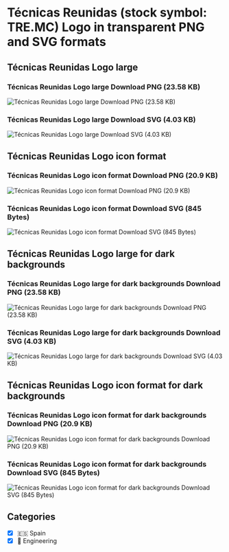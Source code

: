 # Técnicas Reunidas (stock symbol: TRE.MC) Logo in transparent PNG and SVG formats

## Técnicas Reunidas Logo large

### Técnicas Reunidas Logo large Download PNG (23.58 KB)

![Técnicas Reunidas Logo large Download PNG (23.58 KB)](/img/orig/TRE.MC_BIG-dedf6bd4.png)

### Técnicas Reunidas Logo large Download SVG (4.03 KB)

![Técnicas Reunidas Logo large Download SVG (4.03 KB)](/img/orig/TRE.MC_BIG-181d8493.svg)

## Técnicas Reunidas Logo icon format

### Técnicas Reunidas Logo icon format Download PNG (20.9 KB)

![Técnicas Reunidas Logo icon format Download PNG (20.9 KB)](/img/orig/TRE.MC-b1065c9c.png)

### Técnicas Reunidas Logo icon format Download SVG (845 Bytes)

![Técnicas Reunidas Logo icon format Download SVG (845 Bytes)](/img/orig/TRE.MC-8af14db3.svg)

## Técnicas Reunidas Logo large for dark backgrounds

### Técnicas Reunidas Logo large for dark backgrounds Download PNG (23.58 KB)

![Técnicas Reunidas Logo large for dark backgrounds Download PNG (23.58 KB)](/img/orig/TRE.MC_BIG.D-5bd86b3f.png)

### Técnicas Reunidas Logo large for dark backgrounds Download SVG (4.03 KB)

![Técnicas Reunidas Logo large for dark backgrounds Download SVG (4.03 KB)](/img/orig/TRE.MC_BIG.D-9975b1cd.svg)

## Técnicas Reunidas Logo icon format for dark backgrounds

### Técnicas Reunidas Logo icon format for dark backgrounds Download PNG (20.9 KB)

![Técnicas Reunidas Logo icon format for dark backgrounds Download PNG (20.9 KB)](/img/orig/TRE.MC.D-0c841042.png)

### Técnicas Reunidas Logo icon format for dark backgrounds Download SVG (845 Bytes)

![Técnicas Reunidas Logo icon format for dark backgrounds Download SVG (845 Bytes)](/img/orig/TRE.MC.D-459852e6.svg)



## Categories
- [x] 🇪🇸 Spain
- [x] 👷 Engineering
